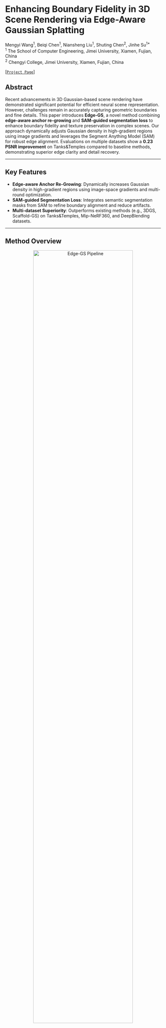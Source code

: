 # Enhancing Boundary Fidelity in 3D Scene Rendering via Edge-Aware Gaussian Splatting

Mengyi Wang<sup>1</sup>, Beiqi Chen<sup>1</sup>, Niansheng Liu<sup>1</sup>, Shuting Chen<sup>2</sup>, Jinhe Su<sup>1*</sup>  
<sup>1</sup> The School of Computer Engineering, Jimei University, Xiamen, Fujian, China  
<sup>2</sup> Chengyi College, Jimei University, Xiamen, Fujian, China  

[[`Project Page`](https://github.com/Mazycity57/Edge-GS)]



## Abstract  
Recent advancements in 3D Gaussian-based scene rendering have demonstrated significant potential for efficient neural scene representation. However, challenges remain in accurately capturing geometric boundaries and fine details. This paper introduces **Edge-GS**, a novel method combining **edge-aware anchor re-growing** and **SAM-guided segmentation loss** to enhance boundary fidelity and texture preservation in complex scenes. Our approach dynamically adjusts Gaussian density in high-gradient regions using image gradients and leverages the Segment Anything Model (SAM) for robust edge alignment. Evaluations on multiple datasets show a **0.23 PSNR improvement** on Tanks&Temples compared to baseline methods, demonstrating superior edge clarity and detail recovery.  

---

## Key Features  
- **Edge-aware Anchor Re-Growing**: Dynamically increases Gaussian density in high-gradient regions using image-space gradients and multi-round optimization.  
- **SAM-guided Segmentation Loss**: Integrates semantic segmentation masks from SAM to refine boundary alignment and reduce artifacts.  
- **Multi-dataset Superiority**: Outperforms existing methods (e.g., 3DGS, Scaffold-GS) on Tanks&Temples, Mip-NeRF360, and DeepBlending datasets.  

---

## Method Overview  
<p align="center">
  <img src="/home/wmy/proj/Edge-GS/assets/fig2.png" width="80%" alt="Edge-GS Pipeline">
</p>  

**Edge-GS** consists of three modules:  
1. **Neural Gaussian Derivation**: Initializes Gaussians from point clouds.  
2. **Edge-aware Anchor Re-Growing**: Optimizes anchor distribution using gradient thresholds and adaptive iteration.  
3. **Edge-Sensitive Segmentation Loss**: Aligns rendered and ground-truth edges via SAM-generated masks.  

---

## Installation  
 
1. Clone the repository:  
```bash
git clone https://github.com/Mazycity57/Edge-GS.git
cd Edge-GS
1. Install dependencies
conda create -n edgegs python=3.10
conda activate edgegs
pip install -r requirements.txt
```

## Data preparation

First, create a ```data/``` folder inside the project path by 

```
mkdir data
```

The data structure will be organised as follows:

```
data/
├── dataset_name
│   ├── scene1/
│   │   ├── images
│   │   │   ├── IMG_0.jpg
│   │   │   ├── IMG_1.jpg
│   │   │   ├── ...
│   │   ├── sparse/
│   │       └──0/
│   ├── scene2/
│   │   ├── images
│   │   │   ├── IMG_0.jpg
│   │   │   ├── IMG_1.jpg
│   │   │   ├── ...
│   │   ├── sparse/
│   │       └──0/
...
```

## Datasets  
The method is evaluated on the following datasets:  
- **Tanks & Temples**: High-fidelity scans for complex outdoor scenes.  
- **Mip-NeRF360**: Unbounded panoramic environments with diverse geometries.  
- **DeepBlending**: Sparse-view, low-texture scenes for challenging reconstruction.  

**Download Links**:  
- The MipNeRF360 scenes are provided by the paper author [here](https://jonbarron.info/mipnerf360/). 
- The SfM data sets for Tanks&Temples and Deep Blending are hosted by 3D-Gaussian-Splatting [here]

## Training & Evaluation  
To train MipNeRF360 scenes in parallel, run it:
```
bash ./mip360.sh
```
To train Tanks&Temples scenes in parallel, run it:
```
bash ./tnt.sh
```
To train Deep Blending scenes in parallel, run it:
```
bash ./db.sh
```

For training a single scene , modify the path and configurations in ```single_train.sh``` accordingly and run it:

```
bash ./single_train.sh
```

##Evaluation
Metrics (PSNR, SSIM, LPIPS) are computed automatically post-training.

Manual rendering and metrics calculation:
```
python render.py --model <trained_model_path>
python metrics.py --model <trained_model_path>
```